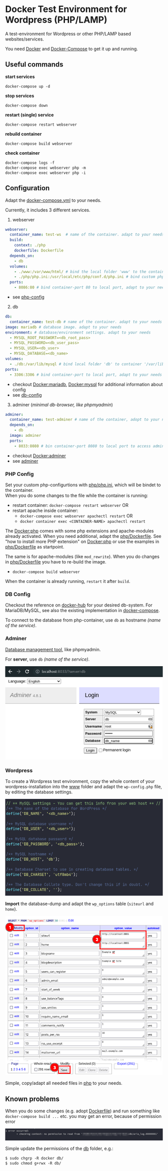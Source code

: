 # Docker Test Environment for Wordpress (PHP/LAMP)

A test-environment for Wordpress or other PHP/LAMP based websites/services.

You need [Docker](https://www.docker.com/) and [Docker-Compose](https://docs.docker.com/compose/) to get it up and running.

## Useful commands
**start services**
```
docker-compose up -d
```

**stop services**
```
docker-compose down
```

**restart (single) service**
```
docker-compose restart webserver
```

**rebuild container**
```
docker-compose build webserver
```

**check container**
```
docker-compose logs -f
docker-compose exec webserver php -m
docker-compose exec webserver php -i
```

## Configuration
Adapt the [docker-compose.yml](./docker-compose.yml) to your needs.

Currently, it includes 3 different services.

1. webserver
  ```yml
  webserver:
    container_name: test-ws  # name of the container. adapt to your needs
    build:
      context: ./php
      dockerfile: Dockerfile
    depends_on:
      - db
    volumes:
      - ./www:/var/www/html/ # bind the local folder 'www' to the container '/var/www/html/' (www-root)
      - ./php/php.ini:/usr/local/etc/php/conf.d/php.ini # bind custom php.ini for custom configurations
    ports:
      - 8086:80 # bind container-port 80 to local port, adapt to your needs
  ```
  - see [php-config](#php-config)
2. db
  ```yml
  db:
    container_name: test-db # name of the container. adapt to your needs
  image: mariadb # database image. adapt to your needs
  environment: # database/environment settings. adapt to your needs
    - MYSQL_ROOT_PASSWORT=<db_root_pass>
    - MYSQL_PASSWORD=<db_user_pass>
    - MYSQL_USER=<db_user>
    - MYSQL_DATABASE=<db_name>
  volumes:
    - ./db:/var/lib/mysql # bind local folder 'db' to container '/var/lib/mysql'
  ports:
    - 3306:3306 # bind container-port to local port, adapt to your needs
  ```
  - checkout [Docker:mariadb](https://hub.docker.com/_/mariadb), [Docker:mysql](https://hub.docker.com/_/mysql) for additional information about config
  - see [db-config](#db-config)
3. adminer (*minimal db-browser, like phpmyadmin*)
  ```yml
  adminer:
    container_name: test-adminer # name of the container, adopt to your needs
    depends_on:
      - db
    image: adminer
    ports:
      - 8033:8080 # bin container-port 8080 to local port to access adminer via `http://localhost:<PORT>
  ```
  - checkout [Docker:adminer](https://hub.docker.com/_/adminer)
  - see [adminer](#adminer)

### PHP Config
Set your custom php-configurtions with [php/php.ini](php.php.ini), which will be bindet to the container.  
When you do some changes to the file while the container is running:
- restart container: `docker-compose restart webserver` OR
- restart apache inside container:
  - `docker-compose exec webserver apachectl restart` OR
  - `docker container exec <CONTAINER-NAME> apachectl restart`

The [Docker:php](https://hub.docker.com/_/php) comes with some php extensions and apache-modules already activated. When you need additional, adapt the [php/Dockerfile](php/Dockerfile). See "how to install more PHP extension" on [Docker:php](https://hub.docker.com/_/php) or use the examples in [php/Dockerfile](php/Dockerfile) as startpoint.  

The same is for apache-modules (like `mod_rewrite`). When you do changes in [php/Dockerfile](php/Dockerfile) you have to re-build the image.
- `docker-compose build webserver`

When the container is already running, `restart` it after `build`.

### DB Config
Checkout the reference on [docker-hub](https://hub.docker.com/search?type=image) for your desired db-system. For MariaDB/MySQL, see also the existing implementation in [docker-compose](docker-compose.yml).

To connect to the database from php-container, use `db` as hostname *(name of the service)*.

### Adminer
[Database management tool](https://www.adminer.org/), like phpmyadmin.

For **server**, use `db` *(name of the service)*.

![adminer login](doc/adminer.png)

### Wordpress
To create a Wordpress test environment, copy the whole content of your wordpress-installation into the [www](./www) folder and adapt the `wp-config.php` file, by editing the database settings.

![wpconfig](doc/wp-config_db.png)

**Import** the database-dump and adapt the `wp_options` table (`siteurl` and `home`).

![wp_options](doc/wp_options.png)

Simple, copy/adapt all needed files in [php](./php) to your needs.


## Known problems
When you do some changes (e.g. adopt [Dockerfile](php/Dockerfile)) and run something like `docker-compose build ...` etc. you may get an error, because of permission error

![permission error](doc/permission_error.png)

Simple update the permissions of the [db](./db) folder, e.g.:

```console
$ sudo chgrp -R docker db/
$ sudo chmod g+rwx -R db/
```

